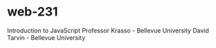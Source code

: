 # web-231
Introduction to JavaScript
Professor Krasso - Bellevue University
David Tarvin - Bellevue University